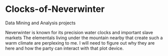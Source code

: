# Clocks-of-Neverwinter
Data Mining and Analysis projects 

Neverwinter is known for its precision water clocks and important slave markets 
The elementals living under the mountain nearby that create such a warm climate 
are perplexing to me. I will need to figure out why they are here and how the 
party can interact with that plot device. 
